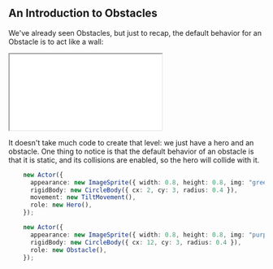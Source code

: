 ## An Introduction to Obstacles

We've already seen Obstacles, but just to recap, the default behavior for an
Obstacle is to act like a wall:

<iframe src="game_08.iframe.html"></iframe>

It doesn't take much code to create that level: we just have a hero and an
obstacle.  One thing to notice is that the default behavior of an obstacle is
that it is static, and its collisions are enabled, so the hero will collide with
it.

```typescript
    new Actor({
      appearance: new ImageSprite({ width: 0.8, height: 0.8, img: "green_ball.png" }),
      rigidBody: new CircleBody({ cx: 2, cy: 3, radius: 0.4 }),
      movement: new TiltMovement(),
      role: new Hero(),
    });

    new Actor({
      appearance: new ImageSprite({ width: 0.8, height: 0.8, img: "purple_ball.png" }),
      rigidBody: new CircleBody({ cx: 12, cy: 3, radius: 0.4 }),
      role: new Obstacle(),
    });
```
